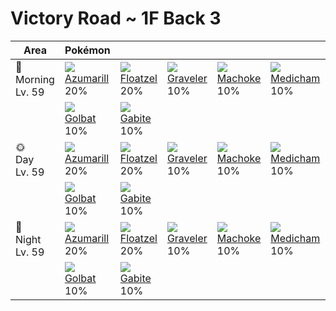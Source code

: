 # Victory Road ~ 1F Back 3

Area                   | Pokémon                          | &nbsp;                          | &nbsp;                          | &nbsp;                         | &nbsp;                          | &nbsp;                         | 
---                    | ---                              | ---                             | ---                             | ---                            | ---                             | ---                            | 
🌅<br>Morning<br>Lv. 59 | ![][184]<br> [Azumarill]<br> 20% | ![][419]<br> [Floatzel]<br> 20% | ![][075]<br> [Graveler]<br> 10% | ![][067]<br> [Machoke]<br> 10% | ![][308]<br> [Medicham]<br> 10% | ![][208]<br> [Steelix]<br> 10% | 
&nbsp;                 | ![][042]<br> [Golbat]<br> 10%    | ![][444]<br> [Gabite]<br> 10%   | &nbsp;                          | &nbsp;                         | &nbsp;                          | &nbsp;                         | 
🌞<br>Day<br>Lv. 59     | ![][184]<br> [Azumarill]<br> 20% | ![][419]<br> [Floatzel]<br> 20% | ![][075]<br> [Graveler]<br> 10% | ![][067]<br> [Machoke]<br> 10% | ![][308]<br> [Medicham]<br> 10% | ![][208]<br> [Steelix]<br> 10% | 
&nbsp;                 | ![][042]<br> [Golbat]<br> 10%    | ![][444]<br> [Gabite]<br> 10%   | &nbsp;                          | &nbsp;                         | &nbsp;                          | &nbsp;                         | 
🌙<br>Night<br>Lv. 59   | ![][184]<br> [Azumarill]<br> 20% | ![][419]<br> [Floatzel]<br> 20% | ![][075]<br> [Graveler]<br> 10% | ![][067]<br> [Machoke]<br> 10% | ![][308]<br> [Medicham]<br> 10% | ![][208]<br> [Steelix]<br> 10% | 
&nbsp;                 | ![][042]<br> [Golbat]<br> 10%    | ![][444]<br> [Gabite]<br> 10%   | &nbsp;                          | &nbsp;                         | &nbsp;                          | &nbsp;                         | 

[Golbat]: ../../pokemon_changes/042/
[Machoke]: ../../pokemon_changes/067/
[Graveler]: ../../pokemon_changes/075/
[Azumarill]: ../../pokemon_changes/184/
[Steelix]: ../../pokemon_changes/208/
[Medicham]: ../../pokemon_changes/308/
[Floatzel]: ../../pokemon_changes/419/
[Gabite]: ../../pokemon_changes/444/
[042]: ../img/pokemon/042.png
[067]: ../img/pokemon/067.png
[075]: ../img/pokemon/075.png
[184]: ../img/pokemon/184.png
[208]: ../img/pokemon/208.png
[308]: ../img/pokemon/308.png
[419]: ../img/pokemon/419.png
[444]: ../img/pokemon/444.png
